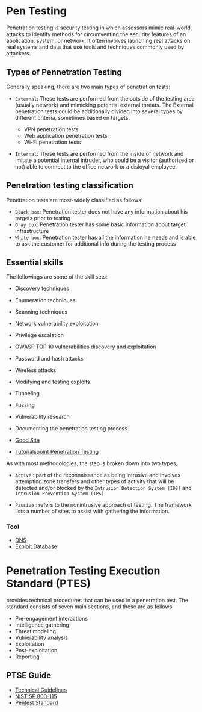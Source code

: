 # Pen Testing
Penetration testing is security testing in which assessors mimic real-world attacks to identify methods for circumventing the security features of an application, system, or network. It often involves launching real attacks on real systems and data that use tools and techniques commonly used by attackers.

## Types of Pennetration Testing

Generally speaking, there are two main types of penetration tests:

* `External`: These tests are performed from the outside of the testing area (usually network) and mimicking potential external threats. The External penetration tests could be additionally divided into several types by different criteria, sometimes based on targets:

  - VPN penetration tests
  - Web application penetration tests
  - Wi-Fi penetration tests

* `Internal`: These tests are performed from the inside of network and imitate a potential internal intruder, who could be a visitor (authorized or not) able to connect to the office network or a disloyal employee.

##  Penetration testing classification
Penetration tests are most-widely classified as follows:

* `Black box`: Penetration tester does not have any information about his targets prior to testing
* `Gray box`: Penetration tester has some basic information about target infrastructure
* `White box`: Penetration tester has all the information he needs and is able to ask the customer for additional info during the testing process

## Essential skills

The followings are some of the skill sets:

* Discovery techniques
* Enumeration techniques
* Scanning techniques
* Network vulnerability exploitation
* Privilege escalation
* OWASP TOP 10 vulnerabilities discovery and exploitation
* Password and hash attacks
* Wireless attacks
* Modifying and testing exploits
* Tunneling
* Fuzzing
* Vulnerability research
* Documenting the penetration testing process


* [Good Site](https://centralops.net/co/)
* [Tutorialspoint Penetration Testing](https://www.tutorialspoint.com/penetration_testing/index.htm)

As with most methodologies, the step is broken down into two types,

* `Active` : part of the reconnaissance as being intrusive and involves attempting zone transfers and other types of activity that will be detected and/or blocked by the `Intrusion Detection System (IDS)` and `Intrusion Prevention System (IPS)`

* `Passive` : refers to the nonintrusive approach of testing. The framework lists a number of sites to assist with gathering the information.

### Tool

* [DNS](http://www.centralops.net)
* [Exploit Database](https://www.exploit-db.com/)

# Penetration Testing Execution Standard (PTES)
provides technical procedures that can be used in a penetration test. The standard consists of seven main sections, and
these are as follows:

* Pre-engagement interactions
* Intelligence gathering
* Threat modeling
* Vulnerability analysis
* Exploitation
* Post-exploitation
* Reporting

## PTSE Guide

* [Technical Guidelines](http://www.pentest-standard.org/index.php/PTES_Technical_Guidelines)
* [NIST SP 800-115](https://csrc.nist.gov/publications/detail/sp/800-115/final)
* [Pentest Standard](http://www.pentest-standard.org/index.php/Main_Page)
